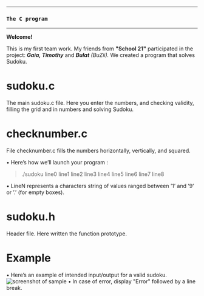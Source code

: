 ____
### `The C program`
____
**Welcome!**

This is my first team work. My friends from **"School 21"** participated in the project: ***Gaia, Timothy*** and ***Bulat*** _(BuZii)._
We created a program that solves Sudoku. 

# sudoku.c
The main sudoku.c file. Here you enter the numbers, and checking validity, filling the grid and in numbers and solving Sudoku. 

# checknumber.c
File checknumber.c fills the numbers horizontally, vertically, and squared. 


• Here’s how we’ll launch your program :
> ./sudoku line0 line1 line2 line3 line4 line5 line6 line7 line8

• LineN represents a characters string of values ranged between ’1’ and ’9’ or ’.’ (for
empty boxes).

# sudoku.h
Header file. Here written the function prototype.

# Example
• Here’s an example of intended input/output for a valid sudoku.
![screenshot of sample](https://pp.userapi.com/c831508/v831508634/1cbc1b/ahmdRU7We_k.jpg)
• In case of error, display "Error" followed by a line break. 
